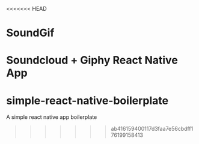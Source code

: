 <<<<<<< HEAD
# SoundGif
Soundcloud + Giphy React Native App
=======
# simple-react-native-boilerplate
A simple react native app boilerplate
>>>>>>> ab416159400117d3faa7e56cbdff176199158413
